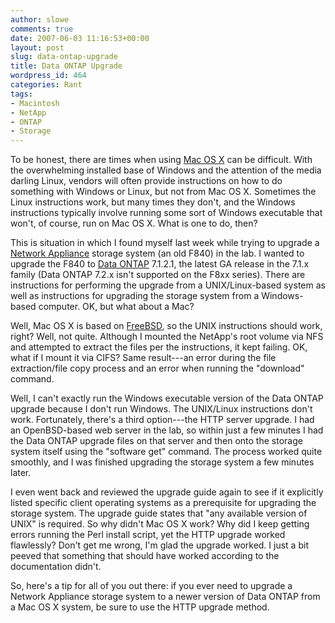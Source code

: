 ```yaml
---
author: slowe
comments: true
date: 2007-06-03 11:16:53+00:00
layout: post
slug: data-ontap-upgrade
title: Data ONTAP Upgrade
wordpress_id: 464
categories: Rant
tags:
- Macintosh
- NetApp
- ONTAP
- Storage
---
```


To be honest, there are times when using [Mac OS X](http://www.apple.com/macosx/) can be difficult. With the overwhelming installed base of Windows and the attention of the media darling Linux, vendors will often provide instructions on how to do something with Windows or Linux, but not from Mac OS X. Sometimes the Linux instructions work, but many times they don't, and the Windows instructions typically involve running some sort of Windows executable that won't, of course, run on Mac OS X. What is one to do, then?

This is situation in which I found myself last week while trying to upgrade a [Network Appliance](http://www.netapp.com/) storage system (an old F840) in the lab. I wanted to upgrade the F840 to [Data ONTAP](http://www.netapp.com/products/enterprise-software/storage-system-software/storage-operating-systems/ontap-7g.html) 7.1.2.1, the latest GA release in the 7.1.x family (Data ONTAP 7.2.x isn't supported on the F8xx series). There are instructions for performing the upgrade from a UNIX/Linux-based system as well as instructions for upgrading the storage system from a Windows-based computer. OK, but what about a Mac?

Well, Mac OS X is based on [FreeBSD](http://www.freebsd.org/), so the UNIX instructions should work, right? Well, not quite. Although I mounted the NetApp's root volume via NFS and attempted to extract the files per the instructions, it kept failing. OK, what if I mount it via CIFS? Same result---an error during the file extraction/file copy process and an error when running the "download" command.

Well, I can't exactly run the Windows executable version of the Data ONTAP upgrade because I don't run Windows. The UNIX/Linux instructions don't work. Fortunately, there's a third option---the HTTP server upgrade. I had an OpenBSD-based web server in the lab, so within just a few minutes I had the Data ONTAP upgrade files on that server and then onto the storage system itself using the "software get" command. The process worked quite smoothly, and I was finished upgrading the storage system a few minutes later.

I even went back and reviewed the upgrade guide again to see if it explicitly listed specific client operating systems as a prerequisite for upgrading the storage system. The upgrade guide states that "any available version of UNIX" is required. So why didn't Mac OS X work? Why did I keep getting errors running the Perl install script, yet the HTTP upgrade worked flawlessly? Don't get me wrong, I'm glad the upgrade worked. I just a bit peeved that something that should have worked according to the documentation didn't.

So, here's a tip for all of you out there: if you ever need to upgrade a Network Appliance storage system to a newer version of Data ONTAP from a Mac OS X system, be sure to use the HTTP upgrade method.
